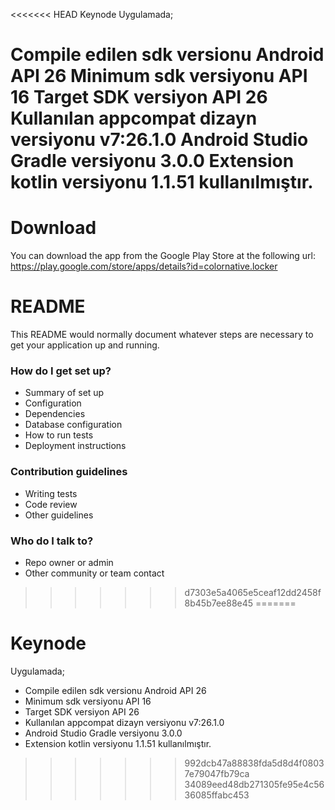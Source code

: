 <<<<<<< HEAD
Keynode
Uygulamada;

Compile edilen sdk versionu Android API 26
Minimum sdk versiyonu API 16
Target SDK versiyon API 26
Kullanılan appcompat dizayn versiyonu v7:26.1.0
Android Studio Gradle versiyonu 3.0.0
Extension kotlin versiyonu 1.1.51 kullanılmıştır.
=======
Download
========

You can download the app from the Google Play Store at the following url: https://play.google.com/store/apps/details?id=colornative.locker

# README #

This README would normally document whatever steps are necessary to get your application up and running.

### How do I get set up? ###

* Summary of set up
* Configuration
* Dependencies
* Database configuration
* How to run tests
* Deployment instructions

### Contribution guidelines ###

* Writing tests
* Code review
* Other guidelines

### Who do I talk to? ###

* Repo owner or admin
* Other community or team contact
>>>>>>> d7303e5a4065e5ceaf12dd2458f8b45b7ee88e45
=======
# Keynode

Uygulamada;

* Compile edilen sdk versionu Android API 26
* Minimum sdk versiyonu API 16 
* Target SDK versiyon API 26
* Kullanılan appcompat dizayn versiyonu v7:26.1.0
* Android Studio Gradle versiyonu 3.0.0
* Extension kotlin versiyonu 1.1.51 kullanılmıştır.

>>>>>>> 992dcb47a88838fda5d8d4f08037e79047fb79ca
>>>>>>> 34089eed48db271305fe95e4c5636085ffabc453
